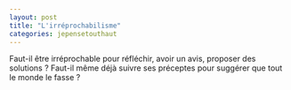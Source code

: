 ```yaml
---
layout: post
title: "L'irréprochabilisme"
categories: jepensetouthaut
---
```


Faut-il être irréprochable pour réfléchir, avoir un avis, proposer des solutions ? 
Faut-il même déjà suivre ses préceptes pour suggérer que tout le monde le fasse ?

